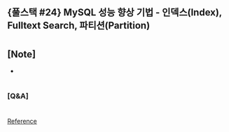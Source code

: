 ## {풀스택 #24} MySQL 성능 향상 기법 - 인덱스(Index), Fulltext Search, 파티션(Partition)

#

## [Note]

-

#

### [Q&A]

#

[Reference](https://www.youtube.com/watch?v=rmYhahiLHnE&list=PLEOnZ6GeucBU7FR26mn9d3Mxqc8V81yHX&index=25)

